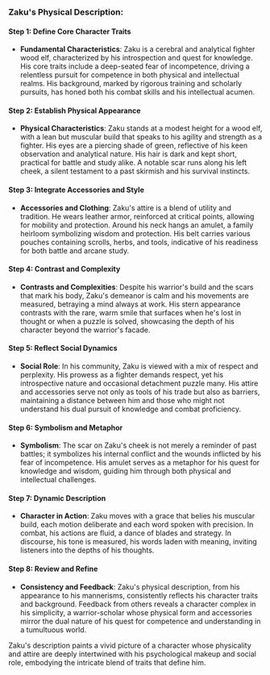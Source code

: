 ### Zaku's Physical Description:

#### Step 1: Define Core Character Traits
- **Fundamental Characteristics**: Zaku is a cerebral and analytical fighter wood elf, characterized by his introspection and quest for knowledge. His core traits include a deep-seated fear of incompetence, driving a relentless pursuit for competence in both physical and intellectual realms. His background, marked by rigorous training and scholarly pursuits, has honed both his combat skills and his intellectual acumen.

#### Step 2: Establish Physical Appearance
- **Physical Characteristics**: Zaku stands at a modest height for a wood elf, with a lean but muscular build that speaks to his agility and strength as a fighter. His eyes are a piercing shade of green, reflective of his keen observation and analytical nature. His hair is dark and kept short, practical for battle and study alike. A notable scar runs along his left cheek, a silent testament to a past skirmish and his survival instincts.

#### Step 3: Integrate Accessories and Style
- **Accessories and Clothing**: Zaku's attire is a blend of utility and tradition. He wears leather armor, reinforced at critical points, allowing for mobility and protection. Around his neck hangs an amulet, a family heirloom symbolizing wisdom and protection. His belt carries various pouches containing scrolls, herbs, and tools, indicative of his readiness for both battle and arcane study.

#### Step 4: Contrast and Complexity
- **Contrasts and Complexities**: Despite his warrior's build and the scars that mark his body, Zaku's demeanor is calm and his movements are measured, betraying a mind always at work. His stern appearance contrasts with the rare, warm smile that surfaces when he's lost in thought or when a puzzle is solved, showcasing the depth of his character beyond the warrior's facade.

#### Step 5: Reflect Social Dynamics
- **Social Role**: In his community, Zaku is viewed with a mix of respect and perplexity. His prowess as a fighter demands respect, yet his introspective nature and occasional detachment puzzle many. His attire and accessories serve not only as tools of his trade but also as barriers, maintaining a distance between him and those who might not understand his dual pursuit of knowledge and combat proficiency.

#### Step 6: Symbolism and Metaphor
- **Symbolism**: The scar on Zaku's cheek is not merely a reminder of past battles; it symbolizes his internal conflict and the wounds inflicted by his fear of incompetence. His amulet serves as a metaphor for his quest for knowledge and wisdom, guiding him through both physical and intellectual challenges.

#### Step 7: Dynamic Description
- **Character in Action**: Zaku moves with a grace that belies his muscular build, each motion deliberate and each word spoken with precision. In combat, his actions are fluid, a dance of blades and strategy. In discourse, his tone is measured, his words laden with meaning, inviting listeners into the depths of his thoughts.

#### Step 8: Review and Refine
- **Consistency and Feedback**: Zaku's physical description, from his appearance to his mannerisms, consistently reflects his character traits and background. Feedback from others reveals a character complex in his simplicity, a warrior-scholar whose physical form and accessories mirror the dual nature of his quest for competence and understanding in a tumultuous world.

Zaku's description paints a vivid picture of a character whose physicality and attire are deeply intertwined with his psychological makeup and social role, embodying the intricate blend of traits that define him.